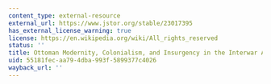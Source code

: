 ```yaml
---
content_type: external-resource
external_url: https://www.jstor.org/stable/23017395
has_external_license_warning: true
license: https://en.wikipedia.org/wiki/All_rights_reserved
status: ''
title: Ottoman Modernity, Colonialism, and Insurgency in the Interwar Arab East
uid: 55181fec-aa79-4dba-993f-5899377c4026
wayback_url: ''
---
```

